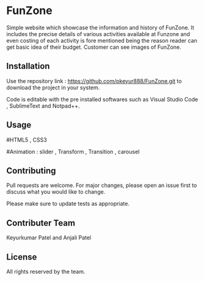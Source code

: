# FunZone
Simple website which showcase the information and history of FunZone. It includes the precise details of various activities available at Funzone and even costing of each activity is fore mentioned being the reason reader can get basic idea of their budget. Customer can see images of FunZone.

## Installation  
Use the repository link : https://github.com/pkeyur888/FunZone.git to download the project in your system.

Code is editable with the pre installed softwares such as Visual Studio Code , SublimeText and Notpad++.

## Usage
#HTML5 , CSS3

#Animation : slider , Transform , Transition , carousel

## Contributing
Pull requests are welcome. For major changes, please open an issue first to discuss what you would like to change.

Please make sure to update tests as appropriate.

## Contributer Team 
Keyurkumar Patel and Anjali Patel

## License
All rights reserved by the team.
